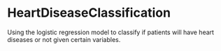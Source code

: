# HeartDiseaseClassification
Using the logistic regression model to classify if patients will have heart diseases or not given certain variables.
